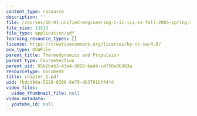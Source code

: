 ```yaml
---
content_type: resource
description: ''
file: /courses/16-01-unified-engineering-i-ii-iii-iv-fall-2005-spring-2006/fbdcd9da522663068e79db3701bf44fd_chapter_1.pdf
file_size: 13513
file_type: application/pdf
learning_resource_types: []
license: https://creativecommons.org/licenses/by-nc-sa/4.0/
ocw_type: OCWFile
parent_title: Thermodynamics and Propulsion
parent_type: CourseSection
parent_uid: 05b2ba63-43e4-3028-bad4-cdf50e0b363a
resourcetype: Document
title: chapter_1.pdf
uid: fbdcd9da-5226-6306-8e79-db3701bf44fd
video_files:
  video_thumbnail_file: null
video_metadata:
  youtube_id: null
---
```

